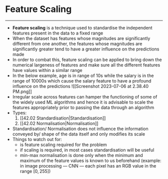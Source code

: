 # Feature Scaling
---
- **Feature scaling** is a technique used to standardise the independent features present in the data to a fixed range
- When the dataset has features whose magnitudes are significantly different from one another, the features whose magnitudes are significantly greater tend to have a greater influence on the predictions made
- In order to combat this, feature scaling can be applied to bring down the numerical largeness of features and make sure all the different features have values within a similar range
- In the below example, age is in range of 10s while the salary is in the range of 10000s which cause the salary feature to have a profound influence on the predictions ![[Screenshot 2023-07-06 at 2.38.40 PM.png]]
- Irregular scale across features can hamper the functioning of some of the widely used ML algorithms and hence it is advisable to scale the features appropriately prior to passing the data through an algorithm
- Types:
	1. [[42.02 Standardisation|Standardisation]]
	2. [[42.02 Normalisation|Normalisation]]
- Standardisation/ Normalisation does not influence the information conveyed by/ shape of the data itself and only modifies its scale
- Things to watch out for:
	- is feature scaling required for the problem
	- if scaling is required, in most cases standardisation will be useful
	- min-max normalisation is done only when the minimum and maximum of the feature values is known to us beforehand (example: in image processing — CNN — each pixel has an RGB value in the range $[0,255]$)


